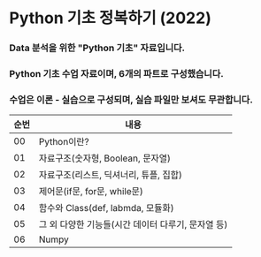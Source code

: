 # Python 기초 정복하기 (2022)

### Data 분석을 위한 "Python 기초" 자료입니다.


### Python 기초 수업 자료이며, 6개의 파트로 구성했습니다.
### 수업은 이론 - 실습으로 구성되며, 실습 파일만 보셔도 무관합니다.

|순번|내용|
|---|---|
|00|Python이란?|
|01|자료구조(숫자형, Boolean, 문자열)|
|02|자료구조(리스트, 딕셔너리, 튜플, 집합)
|03|제어문(if문, for문, while문)|
|04|함수와 Class(def, labmda, 모듈화)
|05|그 외 다양한 기능들(시간 데이터 다루기, 문자열 등)|
|06|Numpy|